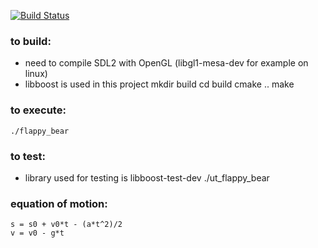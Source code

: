 [![Build Status](https://travis-ci.org/stephenyao/flappy_bear.svg?branch=develop)](https://travis-ci.org/stephenyao/flappy_bear)

### to build:
* need to compile SDL2 with OpenGL (libgl1-mesa-dev for example on linux)
* libboost is used in this project
	mkdir build
	cd build
	cmake ..
	make

### to execute:
	./flappy_bear

### to test:
* library used for testing is libboost-test-dev
	./ut_flappy_bear

### equation of motion:
	s = s0 + v0*t - (a*t^2)/2
	v = v0 - g*t
	
